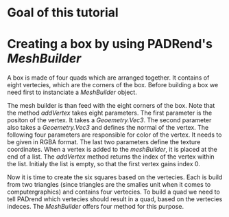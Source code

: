 # Goal of this tutorial


# Creating a box by using PADRend's _MeshBuilder_
A box is made of four quads which are arranged together.
It contains of eight vertecies, which are the corners of the box.
Before building a box we need first to instanciate a _MeshBuilder_ object.
<!--TODO add codesection here -->
The mesh builder is than feed with the eight corners of the box.
Note that the method _addVertex_ takes eight parameters.
The first parameter is the positon of the vertex.
It takes a _Geoemetry.Vec3_.
The second parameter also takes a _Geoemetry.Vec3_ and defines the normal of the vertex.
The following four parameters are responsible for color of the vertex.
It needs to be given in RGBA format.
The last two parameters define the texture coordinates.
When a vertex is added to the _meshBuilder_, it is placed at the end of a list.
The _addVertex_ method returns the index of the vertex within the list.
Initialy the list is empty, so that the first vertex gains index 0.

Now it is time to create the six squares based on the vertecies.
Each is build from two triangles (since triangles are the smalles unit when it comes to computergraphics) and contains four vertecies.
To build a quad we need to tell PADrend which vertecies should result in a quad, based on the vertecies indeces.
 The _MeshBuilder_ offers four method for this purpose.
 
